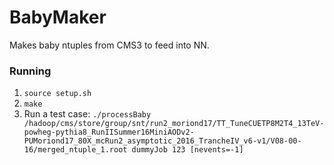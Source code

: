 # BabyMaker 
Makes baby ntuples from CMS3 to feed into NN.

### Running
1. `source setup.sh`
2. `make`
3. Run a test case: `./processBaby /hadoop/cms/store/group/snt/run2_moriond17/TT_TuneCUETP8M2T4_13TeV-powheg-pythia8_RunIISummer16MiniAODv2-PUMoriond17_80X_mcRun2_asymptotic_2016_TrancheIV_v6-v1/V08-00-16/merged_ntuple_1.root dummyJob 123 [nevents=-1]`

